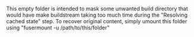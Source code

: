 This empty folder is intended to mask some unwanted build directory that would have make buildstream taking too much time during the "Resolving cached state" step.
To recover original content, simply umount this folder using "fusermount -u /path/to/this/folder"
